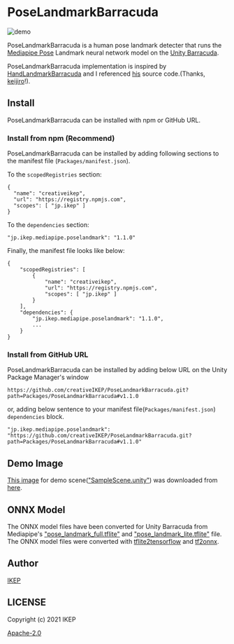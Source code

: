 # PoseLandmarkBarracuda
![demo](https://user-images.githubusercontent.com/34697515/126494250-a7f2520c-886b-46ab-ad69-645c0d7e91da.png)

PoseLandmarkBarracuda is a human pose landmark detecter that runs the [Mediapipe Pose](https://google.github.io/mediapipe/solutions/pose) Landmark neural network model on the [Unity Barracuda](https://docs.unity3d.com/Packages/com.unity.barracuda@latest).

PoseLandmarkBarracuda implementation is inspired by [HandLandmarkBarracuda](https://github.com/keijiro/HandLandmarkBarracuda) and I referenced [his](https://github.com/keijiro) source code.(Thanks, [keijiro](https://github.com/keijiro)!).

## Install
PoseLandmarkBarracuda can be installed with npm or GitHub URL.

### Install from npm (Recommend)
PoseLandmarkBarracuda can be installed by adding following sections to the manifest file (`Packages/manifest.json`).

To the `scopedRegistries` section:
```
{
  "name": "creativeikep",
  "url": "https://registry.npmjs.com",
  "scopes": [ "jp.ikep" ]
}
```
To the `dependencies` section:
```
"jp.ikep.mediapipe.poselandmark": "1.1.0"
```
Finally, the manifest file looks like below:
```
{
    "scopedRegistries": [
        {
            "name": "creativeikep",
            "url": "https://registry.npmjs.com",
            "scopes": [ "jp.ikep" ]
        }
    ],
    "dependencies": {
        "jp.ikep.mediapipe.poselandmark": "1.1.0",
        ...
    }
}
```

### Install from GitHub URL
PoseLandmarkBarracuda can be installed by adding below URL on the Unity Package Manager's window
```
https://github.com/creativeIKEP/PoseLandmarkBarracuda.git?path=Packages/PoseLandmarkBarracuda#v1.1.0
```
or, adding below sentence to your manifest file(`Packages/manifest.json`) `dependencies` block.
```
"jp.ikep.mediapipe.poselandmark": "https://github.com/creativeIKEP/PoseLandmarkBarracuda.git?path=Packages/PoseLandmarkBarracuda#v1.1.0"    
```

## Demo Image
[This image](/Assets/Image/demoImage.jpg) for demo scene(["SampleScene.unity"](/Assets/Scenes/SampleScene.unity)) was downloaded from [here](https://unsplash.com/photos/72zsd_fnxYc).

## ONNX Model
The ONNX model files have been converted for Unity Barracuda from Mediapipe's ["pose_landmark_full.tflite"](https://github.com/google/mediapipe/blob/v0.8.6/mediapipe/modules/pose_landmark/pose_landmark_full.tflite) and ["pose_landmark_lite.tflite"](https://github.com/google/mediapipe/blob/v0.8.6/mediapipe/modules/pose_landmark/pose_landmark_lite.tflite) file.
The ONNX model files were converted with [tflite2tensorflow](https://github.com/PINTO0309/tflite2tensorflow) and [tf2onnx](https://github.com/onnx/tensorflow-onnx).

## Author
[IKEP](https://ikep.jp)

## LICENSE
Copyright (c) 2021 IKEP

[Apache-2.0](/LICENSE.md)
